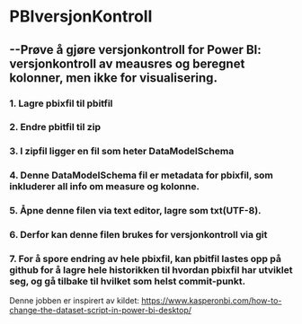 # PBIversjonKontroll

## --Prøve å gjøre versjonkontroll for Power BI: versjonkontroll av meausres og beregnet kolonner, men ikke for visualisering.

### 1. Lagre pbixfil til pbitfil
### 2. Endre pbitfil til zip
### 3. I zipfil ligger en fil som heter DataModelSchema
### 4. Denne DataModelSchema fil er metadata for pbixfil, som inkluderer all info om measure og kolonne.
### 5. Åpne denne filen via text editor, lagre som txt(UTF-8).
### 6. Derfor kan denne filen brukes for versjonkontroll via git
### 7. For å spore endring av hele pbixfil, kan pbitfil lastes opp på github for å lagre hele historikken til hvordan pbixfil har utviklet seg, og gå tilbake til hvilket som helst commit-punkt.

Denne jobben er inspirert av kildet: https://www.kasperonbi.com/how-to-change-the-dataset-script-in-power-bi-desktop/
